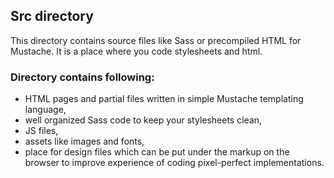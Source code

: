 ## Src directory

This directory contains source files like Sass or precompiled HTML for Mustache.
It is a place where you code stylesheets and html.


### Directory contains following:

- HTML pages and partial files written in simple Mustache templating language,
- well organized Sass code to keep your stylesheets clean,
- JS files,
- assets like images and fonts,
- place for design files which can be put under the markup on the browser to
  improve experience of coding pixel-perfect implementations.
